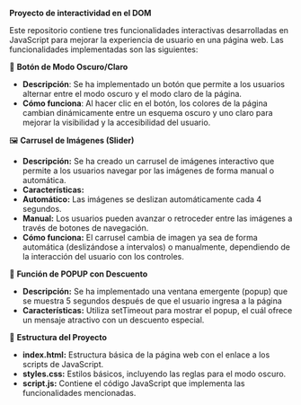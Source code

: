 **Proyecto de interactividad en el DOM**


Este repositorio contiene tres funcionalidades interactivas desarrolladas en JavaScript para mejorar la experiencia de usuario en una página web. Las funcionalidades implementadas son las siguientes:

🌙  **Botón de Modo Oscuro/Claro**
- **Descripción**: Se ha implementado un botón que permite a los usuarios alternar entre el modo oscuro y el modo claro de la página.
- **Cómo funciona**: Al hacer clic en el botón, los colores de la página cambian dinámicamente entre un esquema oscuro y uno claro para mejorar la visibilidad y la accesibilidad del usuario.
  
🖼️ **Carrusel de Imágenes (Slider)**
- **Descripción:** Se ha creado un carrusel de imágenes interactivo que permite a los usuarios navegar por las imágenes de forma manual o automática.
- **Características:**
- **Automático:** Las imágenes se deslizan automáticamente cada 4 segundos.
- **Manual:** Los usuarios pueden avanzar o retroceder entre las imágenes a través de botones de navegación.
- **Cómo funciona:** El carrusel cambia de imagen ya sea de forma automática (deslizándose a intervalos) o manualmente, dependiendo de la interacción del usuario con los controles.

🎉 **Función de POPUP con Descuento**
- **Descripción:** Se ha implementado una ventana emergente (popup) que se muestra 5 segundos después de que el usuario ingresa a la página 
- **Características:** Utiliza setTimeout para mostrar el popup, el cuál ofrece un mensaje atractivo con un descuento especial.
  

📂 **Estructura del Proyecto**
- **index.html:** Estructura básica de la página web con el enlace a los scripts de JavaScript.
- **styles.css:** Estilos básicos, incluyendo las reglas para el modo oscuro.
- **script.js:** Contiene el código JavaScript que implementa las funcionalidades mencionadas.
